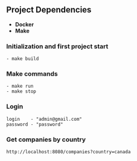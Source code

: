 
## Project Dependencies
- **Docker**
- **Make**

### Initialization and first project start
```
- make build
```

### Make commands
```
- make run
- make stop
```

### Login
```
login    - "admin@gmail.com"
password - "password"
```

### Get companies by country
```
http://localhost:8080/companies?country=canada
```
